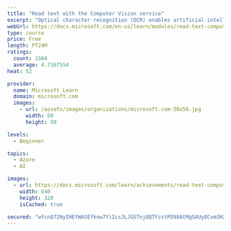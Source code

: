 ```yaml
---
title: "Read text with the Computer Vision service"
excerpt: "Optical character recognition (OCR) enables artificial intelligence (AI) systems to read text in images, enabling applications to extract information from photographs, scanned documents, and other sources of digitized text."
webUrl: https://docs.microsoft.com/en-us/learn/modules/read-text-computer-vision/
type: course
price: Free
length: PT24M
ratings:
  count: 1504
  average: 4.7167554
heat: 52

provider:
  name: Microsoft Learn
  domain: microsoft.com
  images:
    - url: /assets/images/organizations/microsoft.com-50x50.jpg
      width: 50
      height: 50

levels:
  - Beginner

topics:
  - Azure
  - AI

images:
  - url: https://docs.microsoft.com/learn/achievements/read-text-computer-vision-social.png
    width: 640
    height: 320
    isCached: true

secured: "wfcnQ72NyIHEYWASEfknw7YiIcsJLJGSTnj8QTFzstPD98AtMg5AUy8Cxm3HZ7VMbk3gdLLHtZsRYi8pqoOaPQ5KiNfoIJ+TAmEtITMFGIcBN1SMEz/3t37epvcOLo2V2VBBAnKXeFvQ9yrH25qS7fNnu4rEvcVu5pqQnun4pWN8o262SFAo99iRT4A3g0lCXkVAuL7BdAOnPAbLQi9b5kXxVlfgrxfAdXojW/MFHeqrNKPTaNLenujVPd7cCgc8YX4/35UqujW0lmt90Xx0E3ojJ4H0DL5px9pYZZYJ2cDFUgKRvUNJPTd/jRS1UqraJTQEOBRo6roNo/66xRpfTNszzPJXWC0TYRZ+8X1oVseDQepZM7IOxwi2RjIVFIHpFSFvz5vq0aG08RYglfBAa9fluuHWmsaUzJgi1o6NLGo=;FYga2FVcvrkUopnz8SqaFw=="
---
```


